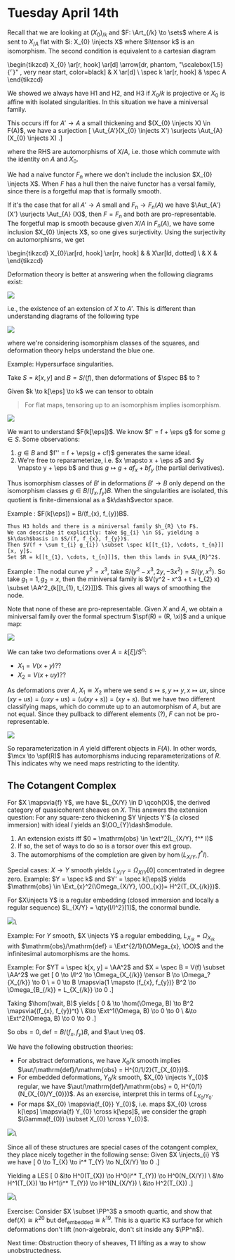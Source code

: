 # Tuesday April 14th

Recall that we are looking at $(X_{0})_{/k}$ and $F: \Art_{/k} \to \sets$ where $A$ is sent to $X_{/A}$ flat with $i: X_{0} \injects X$ where $i\tensor k$ is an isomorphism.
The second condition is equivalent to a cartesian diagram

\begin{tikzcd}
  X_{0} 
  \ar[r, hook]
  \ar[d] 
  \arrow[dr, phantom, "\scalebox{1.5}{$\ulcorner$}" , very near start, color=black]
& X 
  \ar[d] 
\\
  \spec k 
  \ar[r, hook] 
& \spec A
\end{tikzcd}


We showed we always have H1 and H2, and H3 if $X_{0}/k$ is projective or $X_{0}$ is affine with isolated singularities.
In this situation we have a miniversal family.

This occurs iff for $A' \to A$ a small thickening and $(X_{0} \injects X) \in F(A)$, we have a surjection
\[
\Aut_{A'}(X_{0} \injects X') \surjects \Aut_{A}(X_{0} \injects X)
.\]

where the RHS are automorphisms of $X/A$, i.e. those which commute with the identity on $A$ and $X_{0}$.

We had a naive functor $F_{n}$ where we don't include the inclusion $X_{0} \injects X$.
When $F$ has a hull then the naive functor has a versal family, since there is a forgetful map that is formally smooth.

If it's the case that for all $A' \to A$ small and $F_{\text{n}} \to F_{n}(A)$ we have $\Aut_{A'}(X') \surjects \Aut_{A} (X)$, then $F = F_{n}$ and both are pro-representable.
The forgetful map is smooth because given $X/A$ in $F_{n}(A)$, we have some inclusion $X_{0} \injects X$, so one gives surjectivity.
Using the surjectivity on automorphisms, we get

\begin{tikzcd}
X_{0}\ar[rd, hook] \ar[rr, hook] & & X\ar[ld, dotted] \\
& X & 
\end{tikzcd}


Deformation theory is better at answering when the following diagrams exist:

![](figures/image_2020-04-14-12-48-11.png)

i.e., the existence of an extension of $X$ to $A'$.
This is different than understanding diagrams of the following type

![](figures/image_2020-04-14-12-50-29.png)

where we're considering isomorphism classes of the squares, and deformation theory helps understand the blue one.

Example:
Hypersurface singularities.

Take $S = k[x, y]$ and $B = S/(f)$, then deformations of $\spec B$ to ?

Given $k \to k[\eps] \to k$ we can tensor to obtain

> For flat maps, tensoring up to an isomorphism implies isomorphism.

![](figures/image_2020-04-14-12-55-58.png)

We want to understand $F(k[\eps])$.
We know $f' = f + \eps g$ for some $g\in S$.
Some observations:

1. $g\in B$ and $f'' = f + \eps(g + cf)$ generates the same ideal.
2. We're free to reparameterize, i.e. $x \mapsto x + \eps a$ and $y \mapsto y + \eps b$ and thus $g \mapsto g + a f_{x} + b f_{y}$ (the partial derivatives).

Thus isomorphism classes of $B'$ in deformations $B' \to B$ only depend on the isomorphism classes $g\in B/(f_{x}, f_{y}) B$.
When the singularities are isolated, this quotient is finite-dimensional as a $k\dash$vector space.

Example
:   $F(k[\eps]) = B/(f_{x}, f_{y})B$.

    Thus H3 holds and there is a miniversal family $h_{R} \to F$.
    We can describe it explicitly: take $g_{i} \in S$, yielding a $k\dash$basis in $S/(f, f_{x}, f_{y})$.
    Then $V(f + \sum t_{i} g_{i}) \subset \spec k[[t_{1}, \cdots, t_{n}]][x, y]$.
    Set $R = k[[t_{1}, \cdots, t_{n}]]$, then this lands in $\AA_{R}^2$.

Example
:   The nodal curve $y^2 = x^3$, take $S/(y^2-x^3, 2y, -3x^2) = S/(y, x^2)$.
    So take $g_{1} = 1, g_{2} = x$, then the miniversal family is $V(y^2 - x^3 + t + t_{2} x) \subset \AA^2_{k[[t_{1}, t_{2}]]}$.
    This gives all ways of smoothing the node.

Note that none of these are pro-representable. 
Given $X$ and $A$, we obtain a miniversal family over the formal spectrum $\spf(R) = (R, \xi)$ and a unique map:

![](figures/image_2020-04-14-13-10-21.png)

We can take two deformations over $A = k[\xi]/ S^n$:

- $X_{1} = V(x + y)$??
- $X_{2} = V(x + uy)$??

As deformations over $A$, $X_{1} \cong X_{2}$ where we send $s\mapsto s, y\mapsto y, x\mapsto ux$, since $(xy + us) = (uxy + us) = (u(xy + s)) = (xy + s)$.
But we have two different classifying maps, which do commute up to an automorphism of $A$, but are not equal.
Since they pullback to different elements (?), $F$ can not be pro-representable.


![](figures/image_2020-04-14-13-20-05.png)

So reparameterization in $A$ yield different objects in $F(A)$.
In other words, $\mcx \to \spf(R)$ has automorphisms inducing reparameterizations of $R$.
This indicates why we need maps restricting to the identity.

## The Cotangent Complex 

For $X \mapsvia{f} Y$, we have $L_{X/Y} \in D \qcoh(X)$, the derived category of quasicoherent sheaves on $X$.
This answers the extension question:
For any square-zero thickening $Y \injects Y'$ (a closed immersion) with ideal $I$ yields an $\OO_{Y}\dash$module.


1. An extension exists iff $0 = \mathrm{obs} \in \ext^2(L_{X/Y}, f^* I)$
2. If so, the set of ways to do so is a torsor over this ext group.
3. The automorphisms of the completion are given by $\hom(L_{X/Y}, f^* I)$.

Special cases:
$X \to Y$ smooth yields $L_{X/Y} = \Omega_{X/Y}[0]$ concentrated in degree zero.
Example:
$Y = \spec k$ and $Y' = \spec k[\eps]$ yields $\mathrm{obs} \in \Ext_{x}^2(\Omega_{X/Y}, \OO_{x})= H^2(T_{X_{/k}})$.

For $X\injects Y$ is a regular embedding (closed immersion and locally a regular sequence) $L_{X/Y} = \qty{I/I^2}[1]$, the conormal bundle.

![](figures/image_2020-04-14-13-32-13.png)\

Example:
For $Y$ smooth, $X \injects Y$ a regular embedding, $L_{X_{/k}} = \Omega_{X_{/k}}$ with $\mathrm{obs}/\mathrm{def} = \Ext^{2/1}(\OMega_{x}, \OO)$ and the infinitesimal automorphisms are the homs.

Example:
For $YT = \spec k[x, y] = \AA^2$ and $X = \spec B = V(f) \subset \AA^2$ we get
\[
0 \to I/I^2 \to \Omega_{X_{/k}} \tensor B \to \Omega_?{X_{/k}} \to 0 \\
= 0 \to B \mapsvia{1 \mapsto (f_{x}, f_{y})} B^2 \to \Omega_{B_{/k}} = L_{X_{/k}} \to 0
.\]

Taking $\hom(\wait, B)$ yields
\[
0 & \to \hom(\Omega, B) \to B^2 \mapsvia{(f_{x}, f_{y})^t} \\ 
&\to \Ext^1(\Omega, B) \to 0 \to 0 \\
&\to \Ext^2(\Omega, B) \to 0 \to 0
.\]

So $\mathrm{obs} = 0, \mathrm{def} = B/(f_{x}, f_{y})B$, and $\aut \neq 0$.

We have the following obstruction theories:

- For abstract deformations, we have $X_{0}/k$ smooth implies $\aut/\mathrm{def}/\mathrm{obs} = H^{0/1/2}(T_{X_{0}})$.
- For embedded deformations, $Y_{0}/k$ smooth, $X_{0} \injects Y_{0}$ regular, we have $\aut/\mathrm{def}/\mathrm{obs} = 0, H^{0/1}(N_{X_{0}/Y_{0}})$.
  As an exercise, interpret this in terms of $L_{X_{0}/Y_{0}}$.
- For maps $X_{0} \mapsvia{f_{0}} Y_{0}$, i.e. maps $X_{0} \cross k[\eps] \mapsvia{f} Y_{0} \cross k[\eps]$, we consider the graph $\Gamma(f_{0}) \subset X_{0} \cross Y_{0}$.

 ![](figures/image_2020-04-14-13-43-40.png)\

Since all of these structures are special cases of the cotangent complex, they place nicely together in the following sense:
Given $X \injects_{i} Y$ we have
\[
0 \to T_{X} \to i^* T_{Y} \to N_{X/Y} \to 0
.\]

Yielding a LES
\[
0 &\to H^0(T_{X}) \to H^0(i^* T_{Y}) \to H^0(N_{X/Y}) \\
&\to H^1(T_{X}) \to H^1(i^* T_{Y}) \to H^1(N_{X/Y}) \\
&\to H^2(T_{X}) 
.\]


![](figures/image_2020-04-14-13-47-05.png)\

Exercise:
Consider $X \subset \PP^3$ a smooth quartic, and show that $\mathrm{def}(X) \cong k^{20}$ but $\mathrm{def}_{\text{embedded}} \cong k^{19}$.
This is a quartic K3 surface for which deformations don't lift (non-algebraic, don't sit inside any $\PP^n$).

Next time:
Obstruction theory of sheaves, T1 lifting as a way to show unobstructedness.
